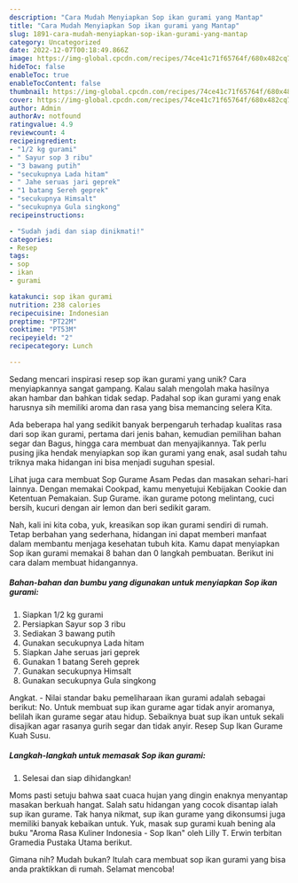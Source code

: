 ```yaml
---
description: "Cara Mudah Menyiapkan Sop ikan gurami yang Mantap"
title: "Cara Mudah Menyiapkan Sop ikan gurami yang Mantap"
slug: 1891-cara-mudah-menyiapkan-sop-ikan-gurami-yang-mantap
category: Uncategorized
date: 2022-12-07T00:18:49.866Z
image: https://img-global.cpcdn.com/recipes/74ce41c71f65764f/680x482cq70/sop-ikan-gurami-foto-resep-utama.jpg
hideToc: false
enableToc: true
enableTocContent: false
thumbnail: https://img-global.cpcdn.com/recipes/74ce41c71f65764f/680x482cq70/sop-ikan-gurami-foto-resep-utama.jpg
cover: https://img-global.cpcdn.com/recipes/74ce41c71f65764f/680x482cq70/sop-ikan-gurami-foto-resep-utama.jpg
author: Admin
authorAv: notfound
ratingvalue: 4.9
reviewcount: 4
recipeingredient:
- "1/2 kg gurami"
- " Sayur sop 3 ribu"
- "3 bawang putih"
- "secukupnya Lada hitam"
- " Jahe seruas jari geprek"
- "1 batang Sereh geprek"
- "secukupnya Himsalt"
- "secukupnya Gula singkong"
recipeinstructions:

- "Sudah jadi dan siap dinikmati!"
categories:
- Resep
tags:
- sop
- ikan
- gurami

katakunci: sop ikan gurami 
nutrition: 238 calories
recipecuisine: Indonesian
preptime: "PT22M"
cooktime: "PT53M"
recipeyield: "2"
recipecategory: Lunch

---
```





Sedang mencari inspirasi resep sop ikan gurami yang unik? Cara menyiapkannya sangat gampang. Kalau salah mengolah maka hasilnya akan hambar dan bahkan tidak sedap. Padahal sop ikan gurami yang enak harusnya sih memiliki aroma dan rasa yang bisa memancing selera Kita.





Ada beberapa hal yang sedikit banyak berpengaruh terhadap kualitas rasa dari sop ikan gurami, pertama dari jenis bahan, kemudian pemilihan bahan segar dan Bagus, hingga cara membuat dan menyajikannya. Tak perlu pusing jika hendak menyiapkan sop ikan gurami yang enak,      asal sudah tahu triknya maka hidangan ini bisa menjadi suguhan spesial.














Lihat juga cara membuat Sop Gurame Asam Pedas dan masakan sehari-hari lainnya. Dengan memakai Cookpad, kamu menyetujui Kebijakan Cookie dan Ketentuan Pemakaian. Sup Gurame. ikan gurame potong melintang, cuci bersih, kucuri dengan air lemon dan beri sedikit garam.






Nah, kali ini kita coba, yuk, kreasikan sop ikan gurami sendiri di rumah. Tetap berbahan yang sederhana, hidangan ini dapat memberi manfaat dalam membantu menjaga kesehatan tubuh kita. Kamu dapat menyiapkan Sop ikan gurami memakai 8 bahan dan 0 langkah pembuatan. Berikut ini cara dalam membuat hidangannya.

<!--inarticleads1-->

##### Bahan-bahan dan bumbu yang digunakan untuk menyiapkan Sop ikan gurami:

1. Siapkan 1/2 kg gurami
1. Persiapkan  Sayur sop 3 ribu
1. Sediakan 3 bawang putih
1. Gunakan secukupnya Lada hitam
1. Siapkan  Jahe seruas jari geprek
1. Gunakan 1 batang Sereh geprek
1. Gunakan secukupnya Himsalt
1. Gunakan secukupnya Gula singkong


Angkat. - Nilai standar baku pemeliharaan ikan gurami adalah sebagai berikut: No. Untuk membuat sup ikan gurame agar tidak anyir aromanya, belilah ikan gurame segar atau hidup. Sebaiknya buat sup ikan untuk sekali disajikan agar rasanya gurih segar dan tidak anyir. Resep Sup Ikan Gurame Kuah Susu. 

<!--inarticleads2-->

##### Langkah-langkah untuk memasak Sop ikan gurami:


1. Selesai dan siap dihidangkan!

Moms pasti setuju bahwa saat cuaca hujan yang dingin enaknya menyantap masakan berkuah hangat. Salah satu hidangan yang cocok disantap ialah sup ikan gurame. Tak hanya nikmat, sup ikan gurame yang dikonsumsi juga memiliki banyak kebaikan untuk. Yuk, masak sup gurami kuah bening ala buku &#34;Aroma Rasa Kuliner Indonesia - Sop Ikan&#34; oleh Lilly T. Erwin terbitan Gramedia Pustaka Utama berikut. 

Gimana nih? Mudah bukan? Itulah cara membuat sop ikan gurami yang bisa anda praktikkan di rumah. Selamat mencoba!
